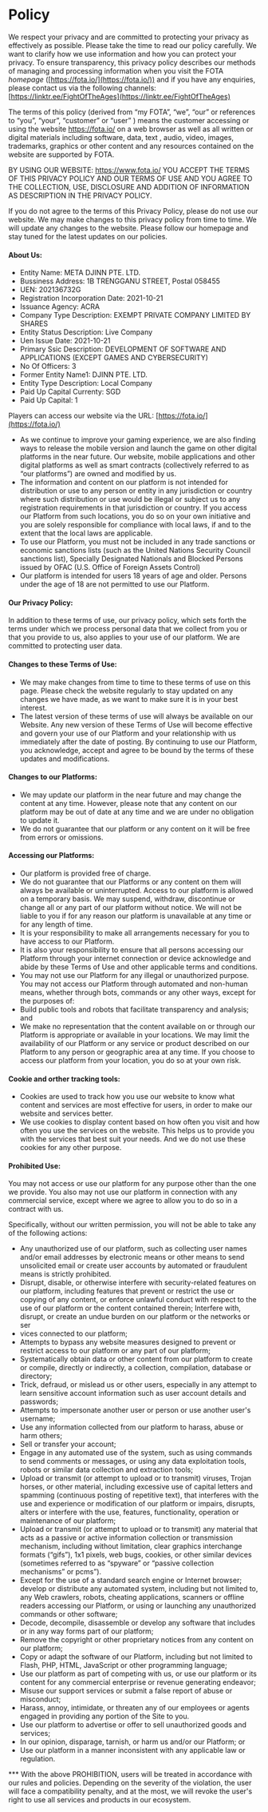 # Policy

We respect your privacy and are committed to protecting your privacy as effectively as possible. Please take the time to read our policy carefully. We want to clarify how we use information and how you can protect your privacy. To ensure transparency, this privacy policy describes our methods of managing and processing information when you visit the FOTA _homepage_ ([https://fota.io/](https://fota.io/)) and if you have any enquiries, please contact us via the following channels: [https://linktr.ee/FightOfTheAges](https://linktr.ee/FightOfTheAges)

The terms of this policy (derived from “my FOTA”, “we”, “our” or references to “you”, “your”, “customer” or “user” ) means the customer accessing or using the website https://fota.io/ on a web browser as well as all written or digital materials including software, data, text , audio, video, images, trademarks, graphics or other content and any resources contained on the website are supported by FOTA.

BY USING OUR WEBSITE: https://www.fota.io/ YOU ACCEPT THE TERMS OF THIS PRIVACY POLICY AND OUR TERMS OF USE AND YOU AGREE TO THE COLLECTION, USE, DISCLOSURE AND ADDITION OF INFORMATION AS DESCRIPTION IN THE PRIVACY POLICY.

If you do not agree to the terms of this Privacy Policy, please do not use our website. We may make changes to this privacy policy from time to time. We will update any changes to the website. Please follow our homepage and stay tuned for the latest updates on our policies.

#### About Us:&#x20;

* Entity Name: META DJINN PTE. LTD.&#x20;
* Bussiness Address: 1B TRENGGANU STREET, Postal 058455&#x20;
* UEN: 202136732G&#x20;
* Registration Incorporation Date: 2021-10-21&#x20;
* Issuance Agency: ACRA&#x20;
* Company Type Description: EXEMPT PRIVATE COMPANY LIMITED BY SHARES&#x20;
* Entity Status Description: Live Company&#x20;
* Uen Issue Date: 2021-10-21&#x20;
* Primary Ssic Description: DEVELOPMENT OF SOFTWARE AND APPLICATIONS (EXCEPT GAMES AND CYBERSECURITY)&#x20;
* No Of Officers: 3&#x20;
* Former Entity Name1: DJINN PTE. LTD.&#x20;
* Entity Type Description: Local Company&#x20;
* Paid Up Capital Currenty: SGD&#x20;
* Paid Up Capital: 1

Players can access our website via the URL: [https://fota.io/](https://fota.io/)

* As we continue to improve your gaming experience, we are also finding ways to release the mobile version and launch the game on other digital platforms in the near future. Our website, mobile applications and other digital platforms as well as smart contracts (collectively referred to as “our platforms”) are owned and modified by us.&#x20;
* The information and content on our platform is not intended for distribution or use to any person or entity in any jurisdiction or country where such distribution or use would be illegal or subject us to any registration requirements in that jurisdiction or country. If you access our Platform from such locations, you do so on your own initiative and you are solely responsible for compliance with local laws, if and to the extent that the local laws are applicable.&#x20;
* To use our Platform, you must not be included in any trade sanctions or economic sanctions lists (such as the United Nations Security Council sanctions list), Specially Designated Nationals and Blocked Persons issued by OFAC (U.S. Office of Foreign Assets Control)&#x20;
* Our platform is intended for users 18 years of age and older. Persons under the age of 18 are not permitted to use our Platform.

#### Our Privacy Policy:&#x20;

In addition to these terms of use, our privacy policy, which sets forth the terms under which we process personal data that we collect from you or that you provide to us, also applies to your use of our platform. We are committed to protecting user data.

#### Changes to these Terms of Use:&#x20;

* We may make changes from time to time to these terms of use on this page. Please check the website regularly to stay updated on any changes we have made, as we want to make sure it is in your best interest.&#x20;
* The latest version of these terms of use will always be available on our Website. Any new version of these Terms of Use will become effective and govern your use of our Platform and your relationship with us immediately after the date of posting. By continuing to use our Platform, you acknowledge, accept and agree to be bound by the terms of these updates and modifications.&#x20;

#### Changes to our Platforms:&#x20;

* We may update our platform in the near future and may change the content at any time. However, please note that any content on our platform may be out of date at any time and we are under no obligation to update it.&#x20;
* We do not guarantee that our platform or any content on it will be free from errors or omissions.

#### Accessing our Platforms:&#x20;

* Our platform is provided free of charge.&#x20;
* We do not guarantee that our Platforms or any content on them will always be available or uninterrupted. Access to our platform is allowed on a temporary basis. We may suspend, withdraw, discontinue or change all or any part of our platform without notice. We will not be liable to you if for any reason our platform is unavailable at any time or for any length of time.&#x20;
* It is your responsibility to make all arrangements necessary for you to have access to our Platform.&#x20;
* It is also your responsibility to ensure that all persons accessing our Platform through your internet connection or device acknowledge and abide by these Terms of Use and other applicable terms and conditions.&#x20;
* You may not use our Platform for any illegal or unauthorized purpose. You may not access our Platform through automated and non-human means, whether through bots, commands or any other ways, except for the purposes of:&#x20;
* Build public tools and robots that facilitate transparency and analysis; and&#x20;
* We make no representation that the content available on or through our Platform is appropriate or available in your locations. We may limit the availability of our Platform or any service or product described on our Platform to any person or geographic area at any time. If you choose to access our platform from your location, you do so at your own risk.&#x20;

#### Cookie and orther tracking tools:&#x20;

* Cookies are used to track how you use our website to know what content and services are most effective for users, in order to make our website and services better.&#x20;
* We use cookies to display content based on how often you visit and how often you use the services on the website. This helps us to provide you with the services that best suit your needs. And we do not use these cookies for any other purpose.

#### Prohibited Use:

You may not access or use our platform for any purpose other than the one we provide. You also may not use our platform in connection with any commercial service, except where we agree to allow you to do so in a contract with us.

Specifically, without our written permission, you will not be able to take any of the following actions:

* Any unauthorized use of our platform, such as collecting user names and/or email addresses by electronic means or other means to send unsolicited email or create user accounts by automated or fraudulent means is strictly prohibited.
* Disrupt, disable, or otherwise interfere with security-related features on our platform, including features that prevent or restrict the use or copying of any content, or enforce unlawful conduct with respect to the use of our platform or the content contained therein; Interfere with, disrupt, or create an undue burden on our platform or the networks or ser
* vices connected to our platform;&#x20;
* Attempts to bypass any website measures designed to prevent or restrict access to our platform or any part of our platform;
* Systematically obtain data or other content from our platform to create or compile, directly or indirectly, a collection, compilation, database or directory;&#x20;
* Trick, defraud, or mislead us or other users, especially in any attempt to learn sensitive account information such as user account details and passwords;&#x20;
* Attempts to impersonate another user or person or use another user's username;&#x20;
* Use any information collected from our platform to harass, abuse or harm others;&#x20;
* Sell ​​or transfer your account;&#x20;
* Engage in any automated use of the system, such as using commands to send comments or messages, or using any data exploitation tools, robots or similar data collection and extraction tools;&#x20;
* Upload or transmit (or attempt to upload or to transmit) viruses, Trojan horses, or other material, including excessive use of capital letters and spamming (continuous posting of repetitive text), that interferes with the use and experience or modification of our platform or impairs, disrupts, alters or interfere with the use, features, functionality, operation or maintenance of our platform;&#x20;
* Upload or transmit (or attempt to upload or to transmit) any material that acts as a passive or active information collection or transmission mechanism, including without limitation, clear graphics interchange formats (“gifs”), 1x1 pixels, web bugs, cookies, or other similar devices (sometimes referred to as “spyware” or “passive collection mechanisms” or pcms”).&#x20;
* Except for the use of a standard search engine or Internet browser; develop or distribute any automated system, including but not limited to, any Web crawlers, robots, cheating applications, scanners or offline readers accessing our Platform, or using or launching any unauthorized commands or other software;&#x20;
* Decode, decompile, disassemble or develop any software that includes or in any way forms part of our platform;&#x20;
* Remove the copyright or other proprietary notices from any content on our platform;&#x20;
* Copy or adapt the software of our Platform, including but not limited to Flash, PHP, HTML, JavaScript or other programming language;&#x20;
* Use our platform as part of competing with us, or use our platform or its content for any commercial enterprise or revenue generating endeavor;&#x20;
* Misuse our support services or submit a false report of abuse or misconduct;&#x20;
* Harass, annoy, intimidate, or threaten any of our employees or agents engaged in providing any portion of the Site to you.&#x20;
* Use our platform to advertise or offer to sell unauthorized goods and services;&#x20;
* In our opinion, disparage, tarnish, or harm us and/or our Platform; or&#x20;
* Use our platform in a manner inconsistent with any applicable law or regulation.

\*\*\* With the above PROHIBITION, users will be treated in accordance with our rules and policies. Depending on the severity of the violation, the user will face a compatibility penalty, and at the most, we will revoke the user's right to use all services and products in our ecosystem.
